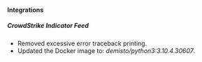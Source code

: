 
#### Integrations
##### CrowdStrike Indicator Feed
- Removed excessive error traceback printing.
- Updated the Docker image to: *demisto/python3:3.10.4.30607*.
